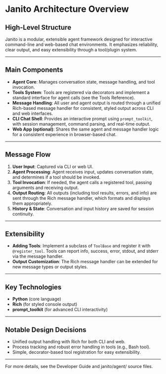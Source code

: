 # Janito Architecture Overview

## High-Level Structure

Janito is a modular, extensible agent framework designed for interactive command-line and web-based chat environments. It emphasizes reliability, clear output, and easy extensibility through a tool/plugin system.

---

## Main Components

- **Agent Core**: Manages conversation state, message handling, and tool invocation.
- **Tools System**: Tools are registered via decorators and implement a standard interface for agent calls (see the Tools Reference).
- **Message Handling**: All user and agent output is routed through a unified Rich-based message handler for consistent, styled output across CLI and web interfaces.
- **CLI Chat Shell**: Provides an interactive prompt using `prompt_toolkit`, with session management, command parsing, and real-time output.
- **Web App (optional)**: Shares the same agent and message handler logic for a consistent experience in browser-based chat.

---

## Message Flow

1. **User Input**: Captured via CLI or web UI.
2. **Agent Processing**: Agent receives input, updates conversation state, and determines if a tool should be invoked.
3. **Tool Invocation**: If needed, the agent calls a registered tool, passing arguments and receiving output.
4. **Output Routing**: All outputs (including tool results, errors, and info) are sent through the Rich message handler, which formats and displays them appropriately.
5. **History & State**: Conversation and input history are saved for session continuity.

---

## Extensibility

- **Adding Tools**: Implement a subclass of `ToolBase` and register it with `@register_tool`. Tools can report info, success, error, stdout, and stderr via the message handler.
- **Output Customization**: The Rich message handler can be extended for new message types or output styles.

---

## Key Technologies

- **Python** (core language)
- **Rich** (for styled console output)
- **prompt_toolkit** (for advanced CLI interactivity)

---

## Notable Design Decisions

- Unified output handling with Rich for both CLI and web.
- Process tracking and robust error handling in tools (e.g., Bash tool).
- Simple, decorator-based tool registration for easy extensibility.

---

For more details, see the Developer Guide and janito/agent/ source files.
